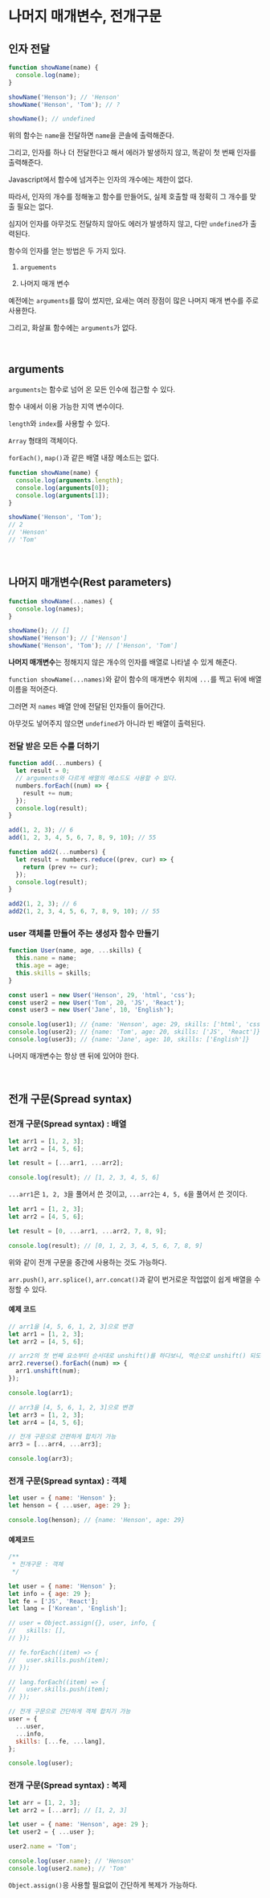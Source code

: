 # 나머지 매개변수, 전개구문

## 인자 전달

```javascript
function showName(name) {
  console.log(name);
}

showName('Henson'); // 'Henson'
showName('Henson', 'Tom'); // ?

showName(); // undefined
```

위의 함수는 `name`을 전달하면 `name`을 콘솔에 출력해준다.

그리고, 인자를 하나 더 전달한다고 해서 에러가 발생하지 않고, 똑같이 첫 번째 인자를 출력해준다.

Javascript에서 함수에 넘겨주는 인자의 개수에는 제한이 없다.

따라서, 인자의 개수를 정해놓고 함수를 만들어도, 실제 호출할 때 정확히 그 개수를 맞출 필요는 없다.

심지어 인자를 아무것도 전달하지 않아도 에러가 발생하지 않고, 다만 `undefined`가 출력된다.

함수의 인자를 얻는 방법은 두 가지 있다.

1. `arguements`

2. 나머지 매개 변수

예전에는 `arguments`를 많이 썼지만, 요새는 여러 장점이 많은 나머지 매개 변수를 주로 사용한다.

그리고, 화살표 함수에는 `arguments`가 없다.

<br />

## arguments

`arguments`는 함수로 넘어 온 모든 인수에 접근할 수 있다.

함수 내에서 이용 가능한 지역 변수이다.

`length`와 `index`를 사용할 수 있다.

`Array` 형태의 객체이다.

`forEach()`, `map()`과 같은 배열 내장 메소드는 없다.

```javascript
function showName(name) {
  console.log(arguments.length);
  console.log(arguments[0]);
  console.log(arguments[1]);
}

showName('Henson', 'Tom');
// 2
// 'Henson'
// 'Tom'
```

<br />

## 나머지 매개변수(Rest parameters)

```javascript
function showName(...names) {
  console.log(names);
}

showName(); // []
showName('Henson'); // ['Henson']
showName('Henson', 'Tom'); // ['Henson', 'Tom']
```

**나머지 매개변수**는 정해지지 않은 개수의 인자를 배열로 나타낼 수 있게 해준다.

`function showName(...names)`와 같이 함수의 매개변수 위치에 `...`를 찍고 뒤에 배열 이름을 적어준다.

그러면 저 `names` 배열 안에 전달된 인자들이 들어간다.

아무것도 넣어주지 않으면 `undefined`가 아니라 빈 배열이 출력된다.

### 전달 받은 모든 수를 더하기

```javascript
function add(...numbers) {
  let result = 0;
  // arguments와 다르게 배열의 메소드도 사용할 수 있다.
  numbers.forEach((num) => {
    result += num;
  });
  console.log(result);
}

add(1, 2, 3); // 6
add(1, 2, 3, 4, 5, 6, 7, 8, 9, 10); // 55

function add2(...numbers) {
  let result = numbers.reduce((prev, cur) => {
    return (prev += cur);
  });
  console.log(result);
}

add2(1, 2, 3); // 6
add2(1, 2, 3, 4, 5, 6, 7, 8, 9, 10); // 55
```

### user 객체를 만들어 주는 생성자 함수 만들기

```javascript
function User(name, age, ...skills) {
  this.name = name;
  this.age = age;
  this.skills = skills;
}

const user1 = new User('Henson', 29, 'html', 'css');
const user2 = new User('Tom', 20, 'JS', 'React');
const user3 = new User('Jane', 10, 'English');

console.log(user1); // {name: 'Henson', age: 29, skills: ['html', 'css']}
console.log(user2); // {name: 'Tom', age: 20, skills: ['JS', 'React']}
console.log(user3); // {name: 'Jane', age: 10, skills: ['English']}
```

나머지 매개변수는 항상 맨 뒤에 있어야 한다.

<br />

## 전개 구문(Spread syntax)

### 전개 구문(Spread syntax) : 배열

```javascript
let arr1 = [1, 2, 3];
let arr2 = [4, 5, 6];

let result = [...arr1, ...arr2];

console.log(result); // [1, 2, 3, 4, 5, 6]
```

`...arr1`은 `1, 2, 3`을 풀어서 쓴 것이고, `...arr2`는 `4, 5, 6`을 풀어서 쓴 것이다.

```javascript
let arr1 = [1, 2, 3];
let arr2 = [4, 5, 6];

let result = [0, ...arr1, ...arr2, 7, 8, 9];

console.log(result); // [0, 1, 2, 3, 4, 5, 6, 7, 8, 9]
```

위와 같이 전개 구문을 중간에 사용하는 것도 가능하다.

`arr.push()`, `arr.splice()`, `arr.concat()`과 같이 번거로운 작업없이 쉽게 배열을 수정할 수 있다.

#### 예제 코드

```javascript
// arr1을 [4, 5, 6, 1, 2, 3]으로 변경
let arr1 = [1, 2, 3];
let arr2 = [4, 5, 6];

// arr2의 첫 번째 요소부터 순서대로 unshift()를 하다보니, 역순으로 unshift() 되도록 reverse()를 해준다.
arr2.reverse().forEach((num) => {
  arr1.unshift(num);
});

console.log(arr1);

// arr3을 [4, 5, 6, 1, 2, 3]으로 변경
let arr3 = [1, 2, 3];
let arr4 = [4, 5, 6];

// 전개 구문으로 간편하게 합치기 가능
arr3 = [...arr4, ...arr3];

console.log(arr3);
```

### 전개 구문(Spread syntax) : 객체

```javascript
let user = { name: 'Henson' };
let henson = { ...user, age: 29 };

console.log(henson); // {name: 'Henson', age: 29}
```

#### 예제코드

```javascript
/**
 * 전개구문 : 객체
 */

let user = { name: 'Henson' };
let info = { age: 29 };
let fe = ['JS', 'React'];
let lang = ['Korean', 'English'];

// user = Object.assign({}, user, info, {
//   skills: [],
// });

// fe.forEach((item) => {
//   user.skills.push(item);
// });

// lang.forEach((item) => {
//   user.skills.push(item);
// });

// 전개 구문으로 간단하게 객체 합치기 가능
user = {
  ...user,
  ...info,
  skills: [...fe, ...lang],
};

console.log(user);
```

### 전개 구문(Spread syntax) : 복제

```javascript
let arr = [1, 2, 3];
let arr2 = [...arr]; // [1, 2, 3]

let user = { name: 'Henson', age: 29 };
let user2 = { ...user };

user2.name = 'Tom';

console.log(user.name); // 'Henson'
console.log(user2.name); // 'Tom'
```

`Object.assign()`응 사용할 필요없이 간단하게 복제가 가능하다.
